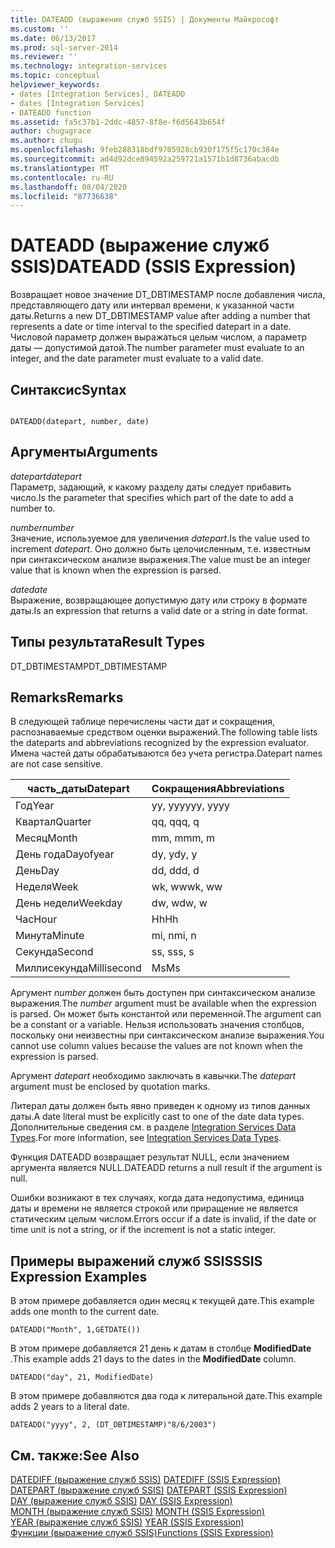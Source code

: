 ```yaml
---
title: DATEADD (выражение служб SSIS) | Документы Майкрософт
ms.custom: ''
ms.date: 06/13/2017
ms.prod: sql-server-2014
ms.reviewer: ''
ms.technology: integration-services
ms.topic: conceptual
helpviewer_keywords:
- dates [Integration Services], DATEADD
- dates [Integration Services]
- DATEADD function
ms.assetid: fa5c37b1-2ddc-4857-8f8e-f6d5643b654f
author: chugugrace
ms.author: chugu
ms.openlocfilehash: 9feb288318bdf9705928cb930f175f5c170c384e
ms.sourcegitcommit: ad4d92dce894592a259721a1571b1d8736abacdb
ms.translationtype: MT
ms.contentlocale: ru-RU
ms.lasthandoff: 08/04/2020
ms.locfileid: "87736638"
---
```

# <a name="dateadd-ssis-expression"></a><span data-ttu-id="de1c1-102">DATEADD (выражение служб SSIS)</span><span class="sxs-lookup"><span data-stu-id="de1c1-102">DATEADD (SSIS Expression)</span></span>
  <span data-ttu-id="de1c1-103">Возвращает новое значение DT_DBTIMESTAMP после добавления числа, представляющего дату или интервал времени, к указанной части даты.</span><span class="sxs-lookup"><span data-stu-id="de1c1-103">Returns a new DT_DBTIMESTAMP value after adding a number that represents a date or time interval to the specified datepart in a date.</span></span> <span data-ttu-id="de1c1-104">Числовой параметр должен выражаться целым числом, а параметр даты — допустимой датой.</span><span class="sxs-lookup"><span data-stu-id="de1c1-104">The number parameter must evaluate to an integer, and the date parameter must evaluate to a valid date.</span></span>  
  
## <a name="syntax"></a><span data-ttu-id="de1c1-105">Синтаксис</span><span class="sxs-lookup"><span data-stu-id="de1c1-105">Syntax</span></span>  
  
```  
  
DATEADD(datepart, number, date)  
```  
  
## <a name="arguments"></a><span data-ttu-id="de1c1-106">Аргументы</span><span class="sxs-lookup"><span data-stu-id="de1c1-106">Arguments</span></span>  
 <span data-ttu-id="de1c1-107">*datepart*</span><span class="sxs-lookup"><span data-stu-id="de1c1-107">*datepart*</span></span>  
 <span data-ttu-id="de1c1-108">Параметр, задающий, к какому разделу даты следует прибавить число.</span><span class="sxs-lookup"><span data-stu-id="de1c1-108">Is the parameter that specifies which part of the date to add a number to.</span></span>  
  
 <span data-ttu-id="de1c1-109">*number*</span><span class="sxs-lookup"><span data-stu-id="de1c1-109">*number*</span></span>  
 <span data-ttu-id="de1c1-110">Значение, используемое для увеличения *datepart*.</span><span class="sxs-lookup"><span data-stu-id="de1c1-110">Is the value used to increment *datepart*.</span></span> <span data-ttu-id="de1c1-111">Оно должно быть целочисленным, т.е. известным при синтаксическом анализе выражения.</span><span class="sxs-lookup"><span data-stu-id="de1c1-111">The value must be an integer value that is known when the expression is parsed.</span></span>  
  
 <span data-ttu-id="de1c1-112">*date*</span><span class="sxs-lookup"><span data-stu-id="de1c1-112">*date*</span></span>  
 <span data-ttu-id="de1c1-113">Выражение, возвращающее допустимую дату или строку в формате даты.</span><span class="sxs-lookup"><span data-stu-id="de1c1-113">Is an expression that returns a valid date or a string in date format.</span></span>  
  
## <a name="result-types"></a><span data-ttu-id="de1c1-114">Типы результата</span><span class="sxs-lookup"><span data-stu-id="de1c1-114">Result Types</span></span>  
 <span data-ttu-id="de1c1-115">DT_DBTIMESTAMP</span><span class="sxs-lookup"><span data-stu-id="de1c1-115">DT_DBTIMESTAMP</span></span>  
  
## <a name="remarks"></a><span data-ttu-id="de1c1-116">Remarks</span><span class="sxs-lookup"><span data-stu-id="de1c1-116">Remarks</span></span>  
 <span data-ttu-id="de1c1-117">В следующей таблице перечислены части дат и сокращения, распознаваемые средством оценки выражений.</span><span class="sxs-lookup"><span data-stu-id="de1c1-117">The following table lists the dateparts and abbreviations recognized by the expression evaluator.</span></span> <span data-ttu-id="de1c1-118">Имена частей даты обрабатываются без учета регистра.</span><span class="sxs-lookup"><span data-stu-id="de1c1-118">Datepart names are not case sensitive.</span></span>  
  
|<span data-ttu-id="de1c1-119">часть_даты</span><span class="sxs-lookup"><span data-stu-id="de1c1-119">Datepart</span></span>|<span data-ttu-id="de1c1-120">Сокращения</span><span class="sxs-lookup"><span data-stu-id="de1c1-120">Abbreviations</span></span>|  
|--------------|-------------------|  
|<span data-ttu-id="de1c1-121">Год</span><span class="sxs-lookup"><span data-stu-id="de1c1-121">Year</span></span>|<span data-ttu-id="de1c1-122">yy, yyyy</span><span class="sxs-lookup"><span data-stu-id="de1c1-122">yy, yyyy</span></span>|  
|<span data-ttu-id="de1c1-123">Квартал</span><span class="sxs-lookup"><span data-stu-id="de1c1-123">Quarter</span></span>|<span data-ttu-id="de1c1-124">qq, q</span><span class="sxs-lookup"><span data-stu-id="de1c1-124">qq, q</span></span>|  
|<span data-ttu-id="de1c1-125">Месяц</span><span class="sxs-lookup"><span data-stu-id="de1c1-125">Month</span></span>|<span data-ttu-id="de1c1-126">mm, m</span><span class="sxs-lookup"><span data-stu-id="de1c1-126">mm, m</span></span>|  
|<span data-ttu-id="de1c1-127">День года</span><span class="sxs-lookup"><span data-stu-id="de1c1-127">Dayofyear</span></span>|<span data-ttu-id="de1c1-128">dy, y</span><span class="sxs-lookup"><span data-stu-id="de1c1-128">dy, y</span></span>|  
|<span data-ttu-id="de1c1-129">День</span><span class="sxs-lookup"><span data-stu-id="de1c1-129">Day</span></span>|<span data-ttu-id="de1c1-130">dd, d</span><span class="sxs-lookup"><span data-stu-id="de1c1-130">dd, d</span></span>|  
|<span data-ttu-id="de1c1-131">Неделя</span><span class="sxs-lookup"><span data-stu-id="de1c1-131">Week</span></span>|<span data-ttu-id="de1c1-132">wk, ww</span><span class="sxs-lookup"><span data-stu-id="de1c1-132">wk, ww</span></span>|  
|<span data-ttu-id="de1c1-133">День недели</span><span class="sxs-lookup"><span data-stu-id="de1c1-133">Weekday</span></span>|<span data-ttu-id="de1c1-134">dw, w</span><span class="sxs-lookup"><span data-stu-id="de1c1-134">dw, w</span></span>|  
|<span data-ttu-id="de1c1-135">Час</span><span class="sxs-lookup"><span data-stu-id="de1c1-135">Hour</span></span>|<span data-ttu-id="de1c1-136">Hh</span><span class="sxs-lookup"><span data-stu-id="de1c1-136">Hh</span></span>|  
|<span data-ttu-id="de1c1-137">Минута</span><span class="sxs-lookup"><span data-stu-id="de1c1-137">Minute</span></span>|<span data-ttu-id="de1c1-138">mi, n</span><span class="sxs-lookup"><span data-stu-id="de1c1-138">mi, n</span></span>|  
|<span data-ttu-id="de1c1-139">Секунда</span><span class="sxs-lookup"><span data-stu-id="de1c1-139">Second</span></span>|<span data-ttu-id="de1c1-140">ss, s</span><span class="sxs-lookup"><span data-stu-id="de1c1-140">ss, s</span></span>|  
|<span data-ttu-id="de1c1-141">Миллисекунда</span><span class="sxs-lookup"><span data-stu-id="de1c1-141">Millisecond</span></span>|<span data-ttu-id="de1c1-142">Ms</span><span class="sxs-lookup"><span data-stu-id="de1c1-142">Ms</span></span>|  
  
 <span data-ttu-id="de1c1-143">Аргумент *number* должен быть доступен при синтаксическом анализе выражения.</span><span class="sxs-lookup"><span data-stu-id="de1c1-143">The *number* argument must be available when the expression is parsed.</span></span> <span data-ttu-id="de1c1-144">Он может быть константой или переменной.</span><span class="sxs-lookup"><span data-stu-id="de1c1-144">The argument can be a constant or a variable.</span></span> <span data-ttu-id="de1c1-145">Нельзя использовать значения столбцов, поскольку они неизвестны при синтаксическом анализе выражения.</span><span class="sxs-lookup"><span data-stu-id="de1c1-145">You cannot use column values because the values are not known when the expression is parsed.</span></span>  
  
 <span data-ttu-id="de1c1-146">Аргумент *datepart* необходимо заключать в кавычки.</span><span class="sxs-lookup"><span data-stu-id="de1c1-146">The *datepart* argument must be enclosed by quotation marks.</span></span>  
  
 <span data-ttu-id="de1c1-147">Литерал даты должен быть явно приведен к одному из типов данных даты.</span><span class="sxs-lookup"><span data-stu-id="de1c1-147">A date literal must be explicitly cast to one of the date data types.</span></span> <span data-ttu-id="de1c1-148">Дополнительные сведения см. в разделе [Integration Services Data Types](../data-flow/integration-services-data-types.md).</span><span class="sxs-lookup"><span data-stu-id="de1c1-148">For more information, see [Integration Services Data Types](../data-flow/integration-services-data-types.md).</span></span>  
  
 <span data-ttu-id="de1c1-149">Функция DATEADD возвращает результат NULL, если значением аргумента является NULL.</span><span class="sxs-lookup"><span data-stu-id="de1c1-149">DATEADD returns a null result if the argument is null.</span></span>  
  
 <span data-ttu-id="de1c1-150">Ошибки возникают в тех случаях, когда дата недопустима, единица даты и времени не является строкой или приращение не является статическим целым числом.</span><span class="sxs-lookup"><span data-stu-id="de1c1-150">Errors occur if a date is invalid, if the date or time unit is not a string, or if the increment is not a static integer.</span></span>  
  
## <a name="ssis-expression-examples"></a><span data-ttu-id="de1c1-151">Примеры выражений служб SSIS</span><span class="sxs-lookup"><span data-stu-id="de1c1-151">SSIS Expression Examples</span></span>  
 <span data-ttu-id="de1c1-152">В этом примере добавляется один месяц к текущей дате.</span><span class="sxs-lookup"><span data-stu-id="de1c1-152">This example adds one month to the current date.</span></span>  
  
```  
DATEADD("Month", 1,GETDATE())  
```  
  
 <span data-ttu-id="de1c1-153">В этом примере добавляется 21 день к датам в столбце **ModifiedDate** .</span><span class="sxs-lookup"><span data-stu-id="de1c1-153">This example adds 21 days to the dates in the **ModifiedDate** column.</span></span>  
  
```  
DATEADD("day", 21, ModifiedDate)  
```  
  
 <span data-ttu-id="de1c1-154">В этом примере добавляются два года к литеральной дате.</span><span class="sxs-lookup"><span data-stu-id="de1c1-154">This example adds 2 years to a literal date.</span></span>  
  
```  
DATEADD("yyyy", 2, (DT_DBTIMESTAMP)"8/6/2003")  
```  
  
## <a name="see-also"></a><span data-ttu-id="de1c1-155">См. также:</span><span class="sxs-lookup"><span data-stu-id="de1c1-155">See Also</span></span>  
 <span data-ttu-id="de1c1-156">[DATEDIFF (выражение служб SSIS)](datediff-ssis-expression.md) </span><span class="sxs-lookup"><span data-stu-id="de1c1-156">[DATEDIFF &#40;SSIS Expression&#41;](datediff-ssis-expression.md) </span></span>  
 <span data-ttu-id="de1c1-157">[DATEPART (выражение служб SSIS)](datepart-ssis-expression.md) </span><span class="sxs-lookup"><span data-stu-id="de1c1-157">[DATEPART &#40;SSIS Expression&#41;](datepart-ssis-expression.md) </span></span>  
 <span data-ttu-id="de1c1-158">[DAY (выражение служб SSIS)](day-ssis-expression.md) </span><span class="sxs-lookup"><span data-stu-id="de1c1-158">[DAY &#40;SSIS Expression&#41;](day-ssis-expression.md) </span></span>  
 <span data-ttu-id="de1c1-159">[MONTH (выражение служб SSIS)](month-ssis-expression.md) </span><span class="sxs-lookup"><span data-stu-id="de1c1-159">[MONTH &#40;SSIS Expression&#41;](month-ssis-expression.md) </span></span>  
 <span data-ttu-id="de1c1-160">[YEAR (выражение служб SSIS)](year-ssis-expression.md) </span><span class="sxs-lookup"><span data-stu-id="de1c1-160">[YEAR &#40;SSIS Expression&#41;](year-ssis-expression.md) </span></span>  
 [<span data-ttu-id="de1c1-161">Функции (выражение служб SSIS)</span><span class="sxs-lookup"><span data-stu-id="de1c1-161">Functions &#40;SSIS Expression&#41;</span></span>](functions-ssis-expression.md)  
  
  
